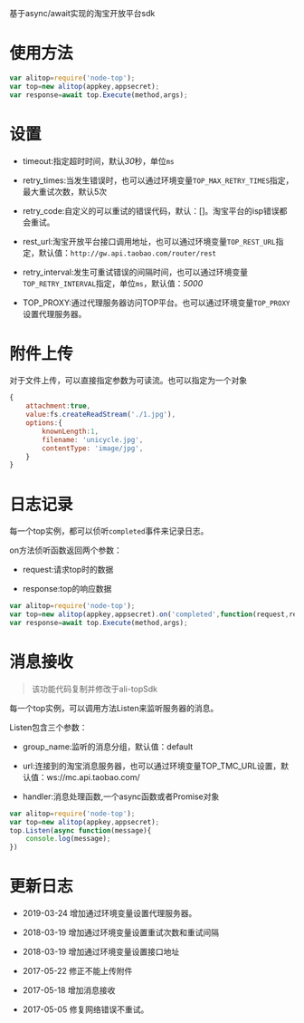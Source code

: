 基于async/await实现的淘宝开放平台sdk

# 使用方法

```javascript
var alitop=require('node-top');
var top=new alitop(appkey,appsecret);
var response=await top.Execute(method,args);
```
# 设置

* timeout:指定超时时间，默认*30*秒，单位```ms```

* retry_times:当发生错误时，也可以通过环境变量```TOP_MAX_RETRY_TIMES```指定，最大重试次数，默认5次

* retry_code:自定义的可以重试的错误代码，默认：[]。淘宝平台的isp错误都会重试。

* rest_url:淘宝开放平台接口调用地址，也可以通过环境变量```TOP_REST_URL```指定，默认值：```http://gw.api.taobao.com/router/rest```

* retry_interval:发生可重试错误的间隔时间，也可以通过环境变量```TOP_RETRY_INTERVAL```指定，单位```ms```，默认值：*5000*

* TOP_PROXY:通过代理服务器访问TOP平台。也可以通过环境变量```TOP_PROXY```设置代理服务器。

# 附件上传

对于文件上传，可以直接指定参数为可读流。也可以指定为一个对象

```javascript
{
    attachment:true,
    value:fs.createReadStream('./1.jpg'),
    options:{
        knownLength:1,
        filename: 'unicycle.jpg',
        contentType: 'image/jpg',
    }
}
```

# 日志记录

每一个top实例，都可以侦听```completed```事件来记录日志。

on方法侦听函数返回两个参数：

* request:请求top时的数据

* response:top的响应数据

```javascript
var alitop=require('node-top');
var top=new alitop(appkey,appsecret).on('completed',function(request,response){});
var response=await top.Execute(method,args);
```

# 消息接收

> 该功能代码复制并修改于ali-topSdk

每一个top实例，可以调用方法Listen来监听服务器的消息。

Listen包含三个参数：

* group_name:监听的消息分组，默认值：default

* url:连接到的淘宝消息服务器，也可以通过环境变量TOP_TMC_URL设置，默认值：ws://mc.api.taobao.com/

* handler:消息处理函数,一个async函数或者Promise对象

```javascript
var alitop=require('node-top');
var top=new alitop(appkey,appsecret);
top.Listen(async function(message){
    console.log(message);
})
```

# 更新日志

* 2019-03-24 增加通过环境变量设置代理服务器。

* 2018-03-19 增加通过环境变量设置重试次数和重试间隔

* 2018-03-19 增加通过环境变量设置接口地址

* 2017-05-22 修正不能上传附件

* 2017-05-18 增加消息接收

* 2017-05-05 修复网络错误不重试。